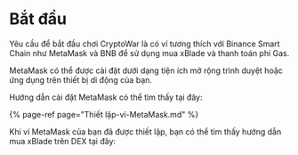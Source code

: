 # Bắt đầu

Yêu cầu để bắt đầu chơi CryptoWar là có ví tương thích với Binance Smart Chain như MetaMask và BNB để sử dụng mua xBlade và thanh toán phí Gas.

MetaMask có thể được cài đặt dưới dạng tiện ích mở rộng trình duyệt hoặc ứng dụng trên thiết bị di động của bạn.

Hướng dẫn cài đặt MetaMask có thể tìm thấy tại đây:

{% page-ref page="Thiết lập-ví-MetaMask.md" %}

Khi ví MetaMask của bạn đã được thiết lập, bạn có thể tìm thấy hướng dẫn mua xBlade trên DEX tại đây:

